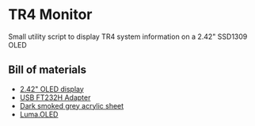# TR4 Monitor
Small utility script to display TR4 system information on a 2.42" SSD1309 OLED

## Bill of materials
* [2.42" OLED display](https://www.aliexpress.com/item/2-42-inch-LCD-Screen-12864-OLED-Display-Module-IIC-I2C-SPI-Serial-C51-STM32-SSD1309/32857123469.html)
* [USB FT232H Adapter](https://www.aliexpress.com/item/NEW-CJMCU-FT232H-Multifunction-High-Speed-USB-to-JTAG-UART-FIFO-SPI-I2C-Module/32817479989.html)
* [Dark smoked grey acrylic sheet](https://www.ebay.co.uk/itm/Dark-Smoked-Grey-Tint-Black-Tint-Perspex-Acrylic-Sheet-Plastic-Cut-to-Size/142366439906)
* [Luma.OLED](https://github.com/rm-hull/luma.oled)

